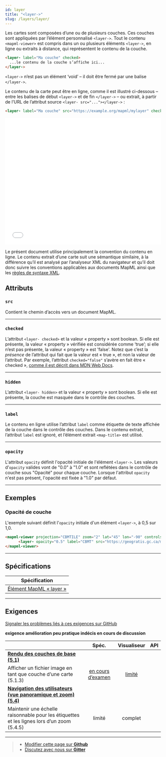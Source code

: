 ```yaml
---
id: layer
title: "<layer->"
slug: /layers/layer/
---
```


Les cartes sont composées d’une ou de plusieurs couches. Ces couches sont appliquées par l’élément personnalisé `<layer->`.
Tout le contenu `<mapml-viewer>` est compris dans un ou plusieurs éléments `<layer->`, en ligne ou extraits à distance, qui représentent le contenu de la couche.

```html
<layer- label="Ma couche" checked>
  ...le contenu de la couche s’affiche ici...
</layer->
```

`<layer->` n’est pas un élément ‘void’  – il doit être fermé par une balise `</layer->`.

Le contenu de la carte peut être en ligne, comme il est illustré ci-dessous – entre les balises de début `<layer->` et de fin `</layer->` – ou extrait, à partir de l’URL de l’attribut source `<layer- src="..."></layer->` :

```html
<layer- label="Ma couche" src="https://example.org/mapml/mylayer" checked></layer->
```

<iframe src="../../../demo/layer-demo/" title="MapML Demo" height="410" width="100%" scrolling="no" frameBorder="0"></iframe>

Le présent document utilise principalement la convention du contenu en ligne. Le contenu extrait d’une carte suit une sémantique similaire, à la différence qu’il est analysé par l’analyseur XML du navigateur et qu’il doit donc suivre les conventions applicables aux documents MapML ainsi que les [règles de syntaxe XML](https://developer.mozilla.org/en-US/docs/Web/XML/XML_introduction).

## Attributs

### `src`

Contient le chemin d’accès vers un document MapML.

---

### `checked`

L’attribut `<layer- checked>` et la valeur « property » sont boolean. Si elle est présente, la valeur « property » vérifiée est considérée comme ‘true’; si elle n’est pas présente, la valeur « property » est 'false'. Notez que c’est la _présence_ de l’attribut qui fait que la valeur est « true », et non la valeur de l’attribut. Par exemple, l’attribut `checked="false"` s’avère en fait être « checked », [comme il est décrit dans MDN Web Docs](https://developer.mozilla.org/en-US/docs/Web/HTML/Attributes#boolean_attributes).

---

### `hidden`

L’attribut `<layer- hidden>` et la valeur « property » sont boolean. Si elle est présente, la couche est masquée dans le contrôle des couches.

---

### `label`

Le contenu en ligne utilise l’attribut  `label` comme étiquette de texte affichée de la couche dans le contrôle des couches. Dans le contenu extrait, l’attribut `label` est ignoré, et l’élément extrait `<map-title>` est utilisé.

---

### `opacity`

L'attribut `opacity` définit l'opacité initiale de l'élément `<layer->`. Les valeurs d'`opacity` valides vont de "0.0" à "1.0" et sont reflétées dans le contrôle de couche
sous "Opacité" pour chaque couche. Lorsque l'attribut `opacity` n'est pas présent, l'opacité est fixée à "1.0" par défaut.

---

## Exemples

### Opacité de couche

L'exemple suivant définit l'`opacity` initiale d'un élément `<layer->`, à 0,5 sur 1,0. 

```html
<mapml-viewer projection="CBMTILE" zoom="2" lat="45" lon="-90" controls>
      <layer- opacity="0.5" label="CBMT" src="https://geogratis.gc.ca/mapml/en/cbmtile/cbmt/" checked></layer->
</mapml-viewer>
```

---

## Spécifications

| Spécification                                                |
|--------------------------------------------------------------|
| [Élément MapML « layer »](https://maps4html.org/MapML/spec/#the-layer-element-0) |

---

## Exigences

[Signaler les problèmes liés à ces exigences sur GitHub](https://github.com/Maps4HTML/HTML-Map-Element-UseCases-Requirements/issues/new?title=-SUMMARIZE+THE+PROBLEM-&body=-DESCRIBE+THE+PROBLEM-)

<p><b><span class="requirement">exigence</span>
<span class="enhancement">amélioration</span>
<span class="impractical">peu pratique</span>
<span class="undecided">indécis</span>
<span class="discussion">en cours de discussion</span></b></p>

|  | Spéc. | Visualiseur | API |
|:---------------------------------------------------------------------------------|:------: |:-----: |:---: |
| [**Rendu des couches de base (5.1)**](https://maps4html.org/HTML-Map-Element-UseCases-Requirements/#map-viewers-capabilities-rendering) |  |  |  |
| <div class="enhancement">Afficher un fichier image en tant que couche d’une carte (5.1.3)</div> | [en cours d’examen](https://github.com/Maps4HTML/MapML/issues/216) | [limité](http://maps4html.org/experiments/painting/) |  |
| [**Navigation des utilisateurs (vue panoramique et zoom) (5.4)**](https://maps4html.org/HTML-Map-Element-UseCases-Requirements/#map-viewers-capabilities-user-navigation) |  |  |  |
| <div class="discussion">Maintenir une échelle raisonnable pour les étiquettes et les lignes lors d’un zoom (5.4.5)</div> | limité | complet |  |

---

> - [Modifier cette page sur **Github**](https://github.com/Maps4HTML/web-map-doc/edit/main/i18n/fr/docusaurus-plugin-content-docs/current/elements/layer.md)
> - [Discutez avec nous sur **Gitter**](https://gitter.im/Maps4HTML/chat)
